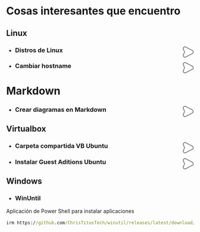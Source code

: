 # Cosas interesantes que encuentro

## Linux

- ### Distros de Linux<a href="https://najm-eddine-zaga.medium.com/best-linux-distributions-for-you-to-use-3ee0b347de3f"><img src="https://github.com/jcorvid509/.resGen/blob/main/_arrow.svg" width="30" align="right"></a>

- ### Cambiar hostname<a href="https://www.swhosting.com/es/comunidad/manual/como-cambiar-el-hostname-de-tu-servidor-linux"><img src="https://github.com/jcorvid509/.resGen/blob/main/_arrow.svg" width="30" align="right"></a>

# Markdown

- ### Crear diagramas en Markdown<a href="https://mermaid.js.org/intro/"><img src="https://github.com/jcorvid509/.resGen/blob/main/_arrow.svg" width="30" align="right"></a> 

## Virtualbox

- ### Carpeta compartida VB Ubuntu<a href="https://geekland.eu/compartir-carpetas-y-archivos-en-virtualbox/"><img src="https://github.com/jcorvid509/.resGen/blob/main/_arrow.svg" width="30" align="right"></a>

- ### Instalar Guest Aditions Ubuntu<a href="https://tecnosender.com/instalar-guest-additions-en-ubuntu-24-04-virtualbox/"><img src="https://github.com/jcorvid509/.resGen/blob/main/_arrow.svg" width="30" align="right"></a>

## Windows

- ### WinUntil
  
Aplicación de Power Shell para instalar aplicaciones

``` cmd
irm https://github.com/ChrisTitusTech/winutil/releases/latest/download/winutil.ps1 | iex
```

